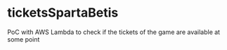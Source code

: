 # ticketsSpartaBetis
PoC with AWS Lambda to check if the tickets of the game are available at some point
